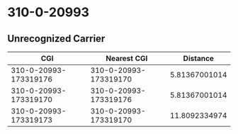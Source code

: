 # 310-0-20993
## Unrecognized Carrier


| CGI | Nearest CGI | Distance |
|-----|-------------|----------|
| 310-0-20993-173319176 | 310-0-20993-173319170 | 5.81367001014 |
| 310-0-20993-173319170 | 310-0-20993-173319176 | 5.81367001014 |
| 310-0-20993-173319173 | 310-0-20993-173319170 | 11.8092334974 |
